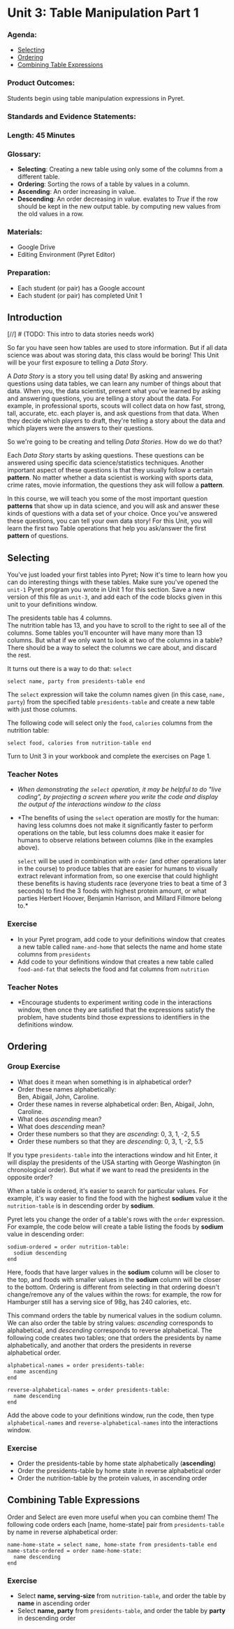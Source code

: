 # Unit 3: Table Manipulation Part 1

### Agenda:
 - [Selecting](#selecting)
 - [Ordering](#ordering)
 - [Combining Table Expressions](#combining)

### Product Outcomes:

Students begin using table manipulation
expressions in Pyret.

### Standards and Evidence Statements: 

### Length: 45 Minutes

### Glossary:

 - **Selecting**:  Creating a new table 
   using only some of the columns from 
   a different table.
 - **Ordering**:  Sorting the rows of a 
   table by values in a column.
 - **Ascending**:  An order increasing in value.
 - **Descending**:  An order decreasing in value.
   evalates to *True* if the row should be kept 
   in the new output table.  by computing new 
   values from the old values in a row.

### Materials:
 - Google Drive
 - Editing Environment (Pyret Editor)

### Preparation:
 - Each student (or pair) has a Google account
 - Each student (or pair) has completed Unit 1

## <a id="intro"></a> Introduction
[//] # (TODO: This intro to data stories needs work)

So far you have seen how tables are used to 
store information.  But if all data science
was about was storing data, this class would 
be boring!  This Unit will be your first 
exposure to telling a *Data Story*.

A *Data Story* is a story you tell using data!
By asking and answering questions using data 
tables, we can learn any number of things about
that data.  When you, the data scientist, 
present what you've learned by asking and answering
questions, you are telling a story about the data.
For example, in professional sports, scouts will
collect data on how fast, strong, tall, accurate,
etc. each player is, and ask questions from that 
data.  When they decide which players to draft,
they're telling a story about the data and which
players were the answers to their questions.

So we're going to be creating and telling 
*Data Stories*.  How do we do that?

Each *Data Story* starts by asking questions.
These questions can be answered using specific
data science/statistics techniques.  Another
important aspect of these questions is that 
they usually follow a certain **pattern**.  No
matter whether a data scientist is working with
sports data, crime rates, movie information,
the questions they ask will follow a **pattern**.

In this course, we will teach you some of the
most important question **patterns** that show up in
data science, and you will ask and answer these
kinds of questions with a data set of your choice.
Once you've answered these questions, you can 
tell your own data story!  For this Unit, you
will learn the first two Table operations that 
help you ask/answer the first **pattern** of 
questions.

## <a id="selecting"></a> Selecting

You've just loaded your first tables
into Pyret; Now it's time to learn how 
you can do interesting things with these 
tables.  Make sure you've opened the `unit-1` 
Pyret program you wrote in Unit 1 for this 
section.  Save a new version of this file
as `unit-3`, and add each of the code blocks given 
in this unit to your definitions window.

The presidents table has 4 columns.  
The nutrition table has 13, and you have 
to scroll to the right to see all of the 
columns.  Some tables you'll encounter will 
have many more than 13 columns.  But what 
if we only want to look at two of the 
columns in a table?  There should 
be a way to select the columns we care about, 
and discard the rest.

It turns out there is a way to do that: `select`

```
select name, party from presidents-table end
```

The `select` expression will take the column
names given (in this case, `name, party`) 
from the specified table `presidents-table` 
and create a new table with just those columns.

The following code will select only the `food`, 
`calories` columns from the nutrition table:

```
select food, calories from nutrition-table end
```

Turn to Unit 3 in your workbook and complete
the exercises on Page 1.  

### Teacher Notes
 - *When demonstrating the `select` operation,
    it may be helpful to do "live coding", by
    projecting a screen where you write the code
    and display the output of the interactions
    window to the class*
 - *The benefits of using the `select` operation
    are mostly for the human:  having less columns
    does not make it significantly faster to perform
    operations on the table, but less columns does
    make it easier for humans to observe relations
    between columns (like in the examples above).
    
    `select` will be used in combination with `order`
    (and other operations later in the course) to produce 
    tables that are easier for humans 
    to visually extract relevant information from,
    so one exercise that could highlight these benefits
    is having students race (everyone tries to beat a 
    time of 3 seconds) to find the 3 foods with highest
    protein amount, or what parties Herbert Hoover,
    Benjamin Harrison, and Millard Fillmore belong to.*

### Exercise
 - In your Pyret program, add code to your 
   definitions window that creates
   a new table called `name-and-home` that 
   selects the name and home state columns 
   from `presidents`
 - Add code to your definitions window that 
   creates a new table called `food-and-fat` 
   that selects the food and fat columns
   from `nutrition`

### Teacher Notes
 - *Encourage students to experiment writing
   code in the interactions window, then once
   they are satisfied that the expressions 
   satisfy the problem, have students bind
   those expressions to identifiers in the
   definitions window.

## <a id="ordering"></a> Ordering



### Group Exercise
 - What does it mean when something 
   is in alphabetical order?
 - Order these names alphabetically:  
   Ben, Abigail, John, Caroline.
 - Order these names in reverse alphabetical 
   order:  Ben, Abigail, John, Caroline.
 - What does *ascending* mean?
 - What does *descending* mean?
 - Order these numbers so that they 
   are *ascending*:  0, 3, 1, -2, 5.5
 - Order these numbers so that they are 
   *descending*:  0, 3, 1, -2, 5.5

If you type `presidents-table` into 
the interactions window and hit Enter, 
it will display the presidents of the USA 
starting with George Washington (in 
chronological order).  But what if we want 
to read the presidents in the opposite order?

When a table is ordered, it's easier 
to search for particular values.  For example,
it's way easier to find the food with
the highest **sodium** value it the 
`nutrition-table` is in
descending order by **sodium**.

Pyret lets you change the order of a
table's rows with the `order` expression.  
For example, the code below will 
create a table listing the foods by **sodium** 
value in descending order:

```
sodium-ordered = order nutrition-table:
  sodium descending
end
```

Here, foods that have larger values 
in the **sodium** column will be closer 
to the top, and foods with smaller values 
in the **sodium** column will be closer 
to the bottom.  Ordering is different 
from selecting in that ordering doesn't 
change/remove any of the values within the 
rows:  for example, the row for Hamburger still 
has a serving sice of 98g, has 240 calories, etc.

This command orders the table by 
numerical values in the sodium
column.  We can also order the table 
by string values: *ascending*
corresponds to alphabetical, and *descending* 
corresponds to reverse alphabetical.  The 
following code creates two tables; one
that orders the presidents by name alphabetically, 
and another that orders the presidents 
in reverse alphabetical order.

```
alphabetical-names = order presidents-table:
  name ascending
end

reverse-alphabetical-names = order presidents-table:
  name descending
end
```

Add the above code to your definitions 
window, run the code, then
type `alphabetical-names` and 
`reverse-alphabetical-names` into
the interactions window.

### Exercise
 - Order the presidents-table by home state alphabetically (**ascending**)
 - Order the presidents-table by home state in reverse alphabetical order
 - Order the nutrition-table by the protein values, in ascending order

## <a id="combining"></a> Combining Table Expressions

Order and Select are even more useful 
when you can combine them!
The following code orders each [name, home-state] 
pair from `presidents-table` by name 
in reverse alphabetical order:

```
name-home-state = select name, home-state from presidents-table end
name-state-ordered = order name-home-state:
  name descending
end
```

### Exercise
 - Select **name, serving-size** 
   from `nutrition-table`, and order
   the table by **name** in ascending order
 - Select **name, party**  from 
   `presidents-table`, and order 
   the table by **party** in descending order

